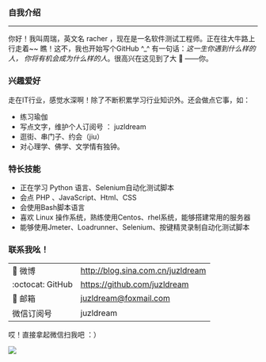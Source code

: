 ### 自我介绍
---
你好！我叫周瑞，英文名 racher ，现在是一名软件测试工程师。正在往大牛路上行走着~~ 瞧！这不，我也开始写个GitHub ^_^ 有一句话：*这一生你遇到什么样的人，
你将有机会成为什么样的人*。很高兴在这见到了大 :ox: ——你。

### 兴趣爱好
走在IT行业，感觉水深啊！除了不断积累学习行业知识外。还会做点它事，如：
- 练习瑜伽
- 写点文字，维护个人订阅号 ： juzldream
- 逛街、串门子、约会（jiu）
- 对心理学、佛学、文学情有独钟。



### 特长技能
- 正在学习 Python 语言、Selenium自动化测试脚本
- 会点 PHP 、JavaScript、Html、CSS
- 会使用Bash脚本语言
- 喜欢 Linux 操作系统，熟练使用Centos、rhel系统，能够搭建常用的服务器
- 能够使用Jmeter、Loadrunner、Selenium、按键精灵录制自动化测试脚本



### 联系我吆！

|                |                                       |
|----------------|--------------------------------        |
|:mushroom: 微博       |http://blog.sina.com.cn/juzldream  |
|:octocat: GitHub    |https://github.com/juzldream         |
|:love_letter: 邮箱       |juzldream@foxmail.com            |
|微信订阅号        | juzldream                               |

哎！直接拿起微信扫我吧 ：） 

![][juzldream]


[GitHub]:https://github.com/juzldream
[juzldream]:https://mmbiz.qlogo.cn/mmbiz_jpg/4iaE7bB4HCjdEnicn9QIOBssFWUOuyTZXlGtzIWtO9Xk4xolWa8dlricJbfjca5shQEbia5vs6JfWyPblukuvPTWgw/0?wx_fmt=jpeg
